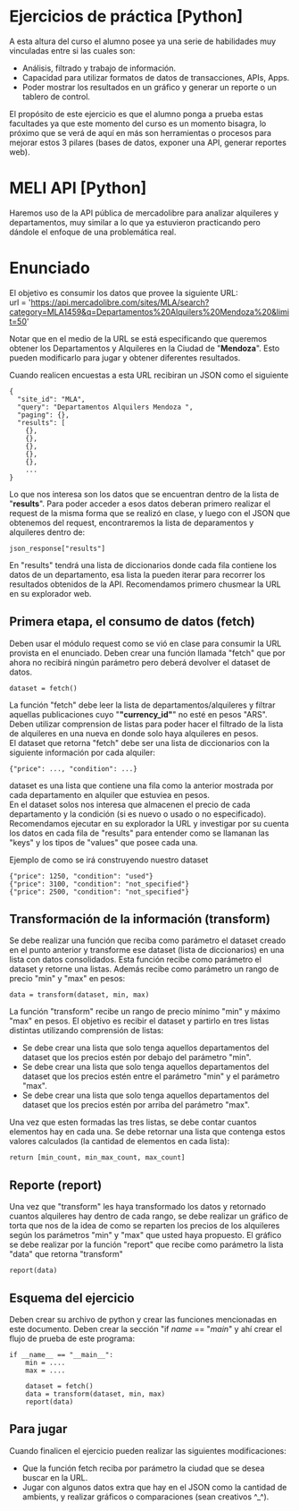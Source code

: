 # Ejercicios de práctica [Python]
A esta altura del curso el alumno posee ya una serie de habilidades muy vinculadas entre si las cuales son:
- Análisis, filtrado y trabajo de información.
- Capacidad para utilizar formatos de datos de transacciones, APIs, Apps.
- Poder mostrar los resultados en un gráfico y generar un reporte o un tablero de control.

El propósito de este ejercicio es que el alumno ponga a prueba estas facultades ya que este momento del curso es un momento bisagra, lo próximo que se verá de aquí en más son herramientas o procesos para mejorar estos 3 pilares (bases de datos, exponer una API, generar reportes web).

# MELI API [Python]
Haremos uso de la API pública de mercadolibre para analizar alquileres y departamentos, muy similar a lo que ya estuvieron practicando pero dándole el enfoque de una problemática real.

# Enunciado
El objetivo es consumir los datos que provee la siguiente URL:\
url = 'https://api.mercadolibre.com/sites/MLA/search?category=MLA1459&q=Departamentos%20Alquilers%20Mendoza%20&limit=50'

Notar que en el medio de la URL se está especificando que queremos obtener los Departamentos y Alquileres en la Ciudad de "__Mendoza__". Esto pueden modificarlo para jugar y obtener diferentes resultados.

Cuando realicen encuestas a esta URL recibiran un JSON como el siguiente

```
{
  "site_id": "MLA",
  "query": "Departamentos Alquilers Mendoza ",
  "paging": {},
  "results": [
    {},
    {},
    {},
    {},
    {},
    ...
}
```

Lo que nos interesa son los datos que se encuentran dentro de la lista de "__results__". Para poder acceder a esos datos deberan primero realizar el request de la misma forma que se realizó en clase, y luego con el JSON que obtenemos del request, encontraremos la lista de deparamentos y alquileres dentro de:
```
json_response["results"]
```
En "results" tendrá una lista de diccionarios donde cada fila contiene los datos de un departamento, esa lista la pueden iterar para recorrer los resultados obtenidos de la API. Recomendamos primero chusmear la URL en su explorador web.

## Primera etapa, el consumo de datos (fetch)
Deben usar el módulo request como se vió en clase para consumir la URL provista en el enunciado. Deben crear una función llamada "fetch" que por ahora no recibirá ningún parámetro pero deberá devolver el dataset de datos.
```
dataset = fetch()
```
La función "fetch" debe leer la lista de departamentos/alquileres y filtrar aquellas publicaciones cuyo "__"currency_id"__" no esté en pesos "ARS". Deben utilizar comprension de listas para poder hacer el filtrado de la lista de alquileres en una nueva en donde solo haya alquileres en pesos.\
El dataset que retorna "fetch" debe ser una lista de diccionarios con la siguiente información por cada alquiler:
```
{"price": ..., "condition": ...}
```
dataset es una lista que contiene una fila como la anterior mostrada por cada departamento en alquiler que estuviea en pesos.\
En el dataset solos nos interesa que almacenen el precio de cada departamento y la condición (si es nuevo o usado o no especificado).\
Recomendamos ejecutar en su explorador la URL y investigar por su cuenta los datos en cada fila de "results" para entender como se llamanan las "keys" y los tipos de "values" que posee cada una.

Ejemplo de como se irá construyendo nuestro dataset
```
{"price": 1250, "condition": "used"}
{"price": 3100, "condition": "not_specified"}
{"price": 2500, "condition": "not_specified"}
```

## Transformación de la información (transform)
Se debe realizar una función que reciba como parámetro el dataset creado en el punto anterior y transforme ese dataset (lista de diccionarios) en una lista con datos consolidados. Esta función recibe como parámetro el dataset y retorne una listas. Además recibe como parámetro un rango de precio "min" y "max" en pesos:
```
data = transform(dataset, min, max)
```

La función "transform" recibe un rango de precio mínimo "min" y máximo "max" en pesos. El objetivo es recibir el dataset y partirlo en tres listas distintas utilizando comprensión de listas:
- Se debe crear una lista que solo tenga aquellos departamentos del dataset que los precios estén por debajo del parámetro "min".
- Se debe crear una lista que solo tenga aquellos departamentos del dataset que los precios estén entre el parámetro "min" y el parámetro "max".
- Se debe crear una lista que solo tenga aquellos departamentos del dataset que los precios estén por arriba del parámetro "max".

Una vez que esten formadas las tres listas, se debe contar cuantos elementos hay en cada una. Se debe retornar una lista que contenga estos valores calculados (la cantidad de elementos en cada lista):
```
return [min_count, min_max_count, max_count]
```

## Reporte (report)
Una vez que "transform" les haya transformado los datos y retornado cuantos alquileres hay dentro de cada rango, se debe realizar un gráfico de torta que nos de la idea de como se reparten los precios de los alquileres según los parámetros "min" y "max" que usted haya propuesto. El gráfico se debe realizar por la función "report" que recibe como parámetro la lista "data" que retorna "transform"
```
report(data)
```

## Esquema del ejercicio
Deben crear su archivo de python y crear las funciones mencionadas en este documento. Deben crear la sección "if _name_ == "_main_" y ahí crear el flujo de prueba de este programa:
```
if __name__ == "__main__":
    min = ....
    max = ....

    dataset = fetch()
    data = transform(dataset, min, max)
    report(data)

```

## Para jugar
Cuando finalicen el ejercicio pueden realizar las siguientes modificaciones:
- Que la función fetch reciba por parámetro la ciudad que se desea buscar en la URL.
- Jugar con algunos datos extra que hay en el JSON como la cantidad de ambients, y realizar gráficos o comparaciones (sean creativos ^_^).


